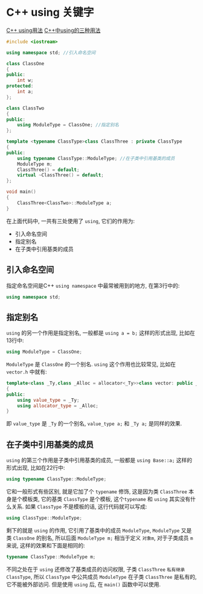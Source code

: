 # C++ using 关键字

[C++ using用法](https://blog.csdn.net/chaipp0607/article/details/100128842)
[C++中using的三种用法](https://zhuanlan.zhihu.com/p/156155959)

```cpp
#include <iostream>

using namespace std; //引入命名空间

class ClassOne
{
public:
    int w;
protected:
    int a;
};

class ClassTwo
{
public:
    using ModuleType = ClassOne; //指定别名
};

template <typename ClassType>class ClassThree : private ClassType
{
public:
    using typename ClassType::ModuleType; //在子类中引用基类的成员
    ModuleType m;
    ClassThree() = default;
    virtual ~ClassThree() = default;
};

void main()
{
    ClassThree<ClassTwo>::ModuleType a;
}
```

在上面代码中, 一共有三处使用了 `using`, 它们的作用为:

+ 引入命名空间
+ 指定别名
+ 在子类中引用基类的成员

## 引入命名空间

指定命名空间是C++ `using namespace` 中最常被用到的地方, 在第3行中的:

```cpp
using namespace std;
```

## 指定别名

`using` 的另一个作用是指定别名,
一般都是 `using a = b;` 这样的形式出现, 比如在13行中:

```cpp
using ModuleType = ClassOne;
```

`ModuleType` 是 `ClassOne` 的一个别名.
`using` 这个作用也比较常见, 比如在 `vector.h` 中就有:

```cpp
template<class _Ty,class _Alloc = allocator<_Ty>>class vector: public _Vector_alloc<_Vec_base_types<_Ty, _Alloc>>
{
public:
    using value_type = _Ty;
    using allocator_type = _Alloc;
}
```

即 `value_type` 是 `_Ty` 的一个别名, `value_type a;` 和 `_Ty a;` 是同样的效果.

## 在子类中引用基类的成员

`using` 的第三个作用是子类中引用基类的成员,
一般都是 `using Base::a;` 这样的形式出现, 比如在22行中:

```cpp
using typename ClassType::ModuleType;
```

它和一般形式有些区别, 就是它加了个 `typename` 修饰,
这是因为类 `ClassThree` 本身是个模板类, 它的基类 `ClassType` 是个模板,
这个`typename` 和 `using` 其实没有什么关系.
如果 `ClassType` 不是模板的话, 这行代码就可以写成:

```cpp
using ClassType::ModuleType;
```

剩下的就是 `using` 的作用, 它引用了基类中的成员 `ModuleType`,
`ModuleType` 又是类 `ClassOne` 的别名, 所以后面 `ModuleType m;`
相当于定义 `对象m`, 对于子类成员 `m` 来说, 这样的效果和下面是相同的:

```cpp
typename ClassType::ModuleType m;
```

不同之处在于 `using` 还修改了基类成员的访问权限, 子类 `ClassThree` `私有继承ClassType`,
所以 `ClassType` 中公共成员 `ModuleType` 在子类 `ClassThree` 是私有的,
它不能被外部访问. 但是使用 `using` 后, 在 `main()` 函数中可以使用.

